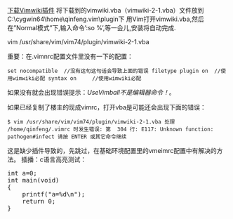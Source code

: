 <!---title:vimwiki安装-->

[下载Vimwiki插件](http://www.vim.org/scripts/script.php?script_id=2226)
将下载到的vimwiki.vba（vimwiki-2-1.vba）文件放到C:\cygwin64\home\qinfeng\.vim\plugin下 
用Vim打开vimwiki.vba,然后在”Normal模式”下,输入命令’:so %’,等一会儿,安装将自动完成.

vim /usr/share/vim/vim74/plugin/vimwiki-2-1.vba

重要：在.vimnrc配置文件里没有一下的配置：

``
set nocompatible  //没有这句这句话会导致上面的错误
filetype plugin on  //使用wimwiki必配
syntax on     //使用wimwiki必配
``

如果没有就会出现错误提示：*UseVimball不是编辑器命令！*。

如果已经复制了楼主的现成vimrc，打开vba是可能还会出现下面的错误：

``
$ vim /usr/share/vim/vim74/plugin/vimwiki-2-1.vba
处理 /home/qinfeng/.vimrc 时发生错误:
第  304 行:
E117: Unknown function: pathogen#infect
请按 ENTER 或其它命令继续
``

这是缺少插件导致的，先跳过，在基础环境配置里的vmeimrc配置中有解决的方法。
插播：c语言高亮测试：

<pre  class="brush: c">
int a=0;
int main(void)
{
    printf("a=%d\n");
    return 0;
}
</pre>

